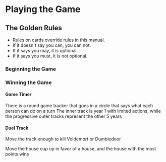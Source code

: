 # Playing the Game

## The Golden Rules

- Rules on cards override rules in this manual.
- If it doesn't say you can, you can not.
- If it says you may, it is optional.
- If it says you must, it is not optional.

### Beginning the Game

### Winning the Game

#### Game Timer

There is a round game tracker that goes in a circle that says what each person can do on a turn
The inner track is year 1 with limited actions, while the progressive outer tracks represent the other 5 years

#### Duel Track

Move the track enough to kill Voldemort or Dumbledoor

Move the house cup up in favor of a house, and the house with the most points wins
